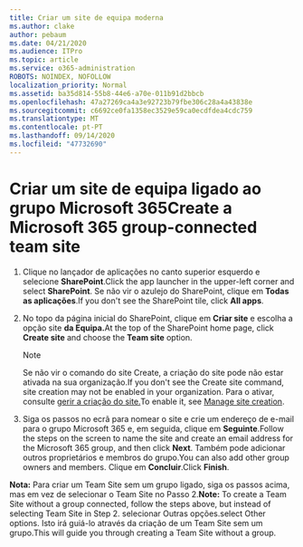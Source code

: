 ```yaml
---
title: Criar um site de equipa moderna
ms.author: clake
author: pebaum
ms.date: 04/21/2020
ms.audience: ITPro
ms.topic: article
ms.service: o365-administration
ROBOTS: NOINDEX, NOFOLLOW
localization_priority: Normal
ms.assetid: ba35d814-55b8-44e6-a70e-011b91d2bbcb
ms.openlocfilehash: 47a27269ca4a3e92723b79fbe306c28a4a43838e
ms.sourcegitcommit: c6692ce0fa1358ec3529e59ca0ecdfdea4cdc759
ms.translationtype: MT
ms.contentlocale: pt-PT
ms.lasthandoff: 09/14/2020
ms.locfileid: "47732690"
---
```

# <a name="create-a-microsoft-365-group-connected-team-site"></a><span data-ttu-id="bab20-102">Criar um site de equipa ligado ao grupo Microsoft 365</span><span class="sxs-lookup"><span data-stu-id="bab20-102">Create a Microsoft 365 group-connected team site</span></span>

1. <span data-ttu-id="bab20-103">Clique no lançador de aplicações no canto superior esquerdo e selecione **SharePoint**.</span><span class="sxs-lookup"><span data-stu-id="bab20-103">Click the app launcher in the upper-left corner and select **SharePoint**.</span></span> <span data-ttu-id="bab20-104">Se não vir o azulejo do SharePoint, clique em **Todas as aplicações**.</span><span class="sxs-lookup"><span data-stu-id="bab20-104">If you don't see the SharePoint tile, click **All apps**.</span></span>
    
2. <span data-ttu-id="bab20-105">No topo da página inicial do SharePoint, clique em **Criar site** e escolha a opção site **da Equipa.**</span><span class="sxs-lookup"><span data-stu-id="bab20-105">At the top of the SharePoint home page, click **Create site** and choose the **Team site** option.</span></span> 
    
    > [!NOTE]
    > <span data-ttu-id="bab20-106">Se não vir o comando do site Create, a criação do site pode não estar ativada na sua organização.</span><span class="sxs-lookup"><span data-stu-id="bab20-106">If you don't see the Create site command, site creation may not be enabled in your organization.</span></span> <span data-ttu-id="bab20-107">Para o ativar, consulte [gerir a criação do site.](https://go.microsoft.com/fwlink/?linkid=2009644)</span><span class="sxs-lookup"><span data-stu-id="bab20-107">To enable it, see [Manage site creation](https://go.microsoft.com/fwlink/?linkid=2009644).</span></span> 
  
3. <span data-ttu-id="bab20-108">Siga os passos no ecrã para nomear o site e crie um endereço de e-mail para o grupo Microsoft 365 e, em seguida, clique em **Seguinte**.</span><span class="sxs-lookup"><span data-stu-id="bab20-108">Follow the steps on the screen to name the site and create an email address for the Microsoft 365 group, and then click **Next**.</span></span> <span data-ttu-id="bab20-109">Também pode adicionar outros proprietários e membros do grupo.</span><span class="sxs-lookup"><span data-stu-id="bab20-109">You can also add other group owners and members.</span></span> <span data-ttu-id="bab20-110">Clique em **Concluir**.</span><span class="sxs-lookup"><span data-stu-id="bab20-110">Click **Finish**.</span></span>
  
 <span data-ttu-id="bab20-111">**Nota:** Para criar um Team Site sem um grupo ligado, siga os passos acima, mas em vez de selecionar o Team Site no Passo 2.</span><span class="sxs-lookup"><span data-stu-id="bab20-111">**Note:** To create a Team Site without a group connected, follow the steps above, but instead of selecting Team Site in Step 2.</span></span> <span data-ttu-id="bab20-112">selecionar Outras opções.</span><span class="sxs-lookup"><span data-stu-id="bab20-112">select Other options.</span></span> <span data-ttu-id="bab20-113">Isto irá guiá-lo através da criação de um Team Site sem um grupo.</span><span class="sxs-lookup"><span data-stu-id="bab20-113">This will guide you through creating a Team Site without a group.</span></span> 
    

